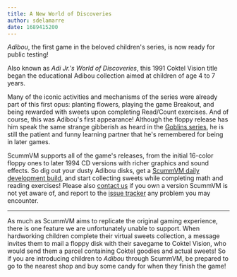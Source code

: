 ```yaml
---
title: A New World of Discoveries
author: sdelamarre
date: 1689415200
---
```

_Adibou_, the first game in the beloved children's series, is now ready for public testing!

Also known as _Adi Jr.'s World of Discoveries_, this 1991 Coktel Vision title began the educational Adibou collection aimed at children of age 4 to 7 years.

Many of the iconic activities and mechanisms of the series were already part of this first opus: planting flowers, playing the game Breakout, and being rewarded with sweets upon completing Read/Count exercises. And of course, this was Adibou's first appearance! Although the floppy release has him speak the same strange gibberish as heard in the [Goblins series](https://wiki.scummvm.org/index.php/Goblins_series), he is still the patient and funny learning partner that he's remembered for being in later games.

ScummVM supports all of the game's releases, from the initial 16-color floppy ones to later 1994 CD versions with richer graphics and sound effects. So dig out your dusty Adibou disks, get a [ScummVM daily development build](https://www.scummvm.org/downloads/#daily), and start collecting sweets while completing math and reading exercises! Please also [contact us](https://www.scummvm.org/contact/) if you own a version ScummVM is not yet aware of, and report to the [issue tracker](https://bugs.scummvm.org/) any problem you may encounter.

---
As much as ScummVM aims to replicate the original gaming experience, there is one feature we are unfortunately unable to support. When hardworking children complete their virtual sweets collection, a message invites them to mail a floppy disk with their savegame to Coktel Vision, who would send them a parcel containing Coktel goodies and actual sweets! So if you are introducing children to _Adibou_ through ScummVM, be prepared to go to the nearest shop and buy some candy for when they finish the game!
